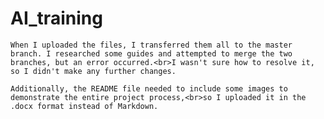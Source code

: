 # AI_training
    When I uploaded the files, I transferred them all to the master branch. I researched some guides and attempted to merge the two branches, but an error occurred.<br>I wasn't sure how to resolve it, so I didn't make any further changes.

    Additionally, the README file needed to include some images to demonstrate the entire project process,<br>so I uploaded it in the .docx format instead of Markdown.
